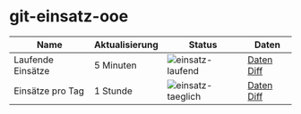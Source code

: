 # git-einsatz-ooe

|Name|Aktualisierung|Status|Daten|
|---|---|---|---|
| Laufende Einsätze | 5 Minuten | ![einsatz-laufend](https://github.com/CHH/git-einsatz-ooe/actions/workflows/einsatz-laufend.yml/badge.svg) | [Daten](https://github.com/CHH/git-einsatz-ooe/blob/main/data/json_laufend.json) [Diff](https://github.com/CHH/git-einsatz-ooe/commits/main/data/json_laufend.json) |
| Einsätze pro Tag | 1 Stunde | ![einsatz-taeglich](https://github.com/CHH/git-einsatz-ooe/actions/workflows/einsatz-taeglich.yml/badge.svg) | [Daten](https://github.com/CHH/git-einsatz-ooe/blob/main/data/json_taeglich.json) [Diff](https://github.com/CHH/git-einsatz-ooe/commits/main/data/json_taeglich.json) |

